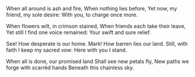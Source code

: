 When all around is ash and fire,
When nothing lies before,
Yet now, my friend, my sole desire:
With you, to charge once more.

When flowers wilt, in crimson stained,
When friends each take their leave,
Yet still I find one voice remained:
Your swift and sure relief.

See! How desperate is our home.
Mark! How barren lies our land.
Still, with faith I keep my sacred vow:
Here with you I stand.

When all is done, our promised land
Shall see new petals fly,
New paths we forge with scarrèd hands
Beneath this chainless sky.